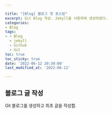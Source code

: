 ```yaml
---

title: "[Blog] 블로그 첫 포스팅"
excerpt: Git Blog 작성. Jekyll을 사용하여 생성하였다.
categories:
- Blog
tags:
- - Blog
  - jekyll
  - Github
  - Git
toc: true
toc_sticky: true
date: '2022-06-12 20:30:00'
last_modified_at: '2022-06-12'

---
```


## 블로그 글 작성

Git 블로그를 생성하고 최초 글을 작성함.
